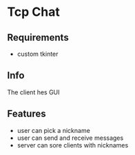 # Tcp Chat

## Requirements
- custom tkinter

## Info
The client hes GUI

## Features
- user can pick a nickname
- user can send and receive messages
- server can sore clients with nicknames
